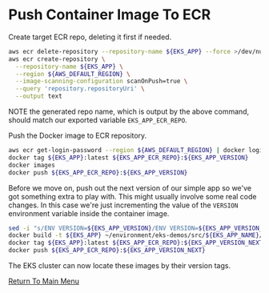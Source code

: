 # Push Container Image To ECR

Create target ECR repo, deleting it first if needed.
```bash
aws ecr delete-repository --repository-name ${EKS_APP} --force >/dev/null 2>&1
aws ecr create-repository \
  --repository-name ${EKS_APP} \
  --region ${AWS_DEFAULT_REGION} \
  --image-scanning-configuration scanOnPush=true \
  --query 'repository.repositoryUri' \
  --output text
```

NOTE the generated repo name, which is output by the above command, should match our exported variable `EKS_APP_ECR_REPO`.

Push the Docker image to ECR repository.
```bash
aws ecr get-login-password --region ${AWS_DEFAULT_REGION} | docker login --username AWS --password-stdin ${EKS_APP_ECR_REPO}
docker tag ${EKS_APP}:latest ${EKS_APP_ECR_REPO}:${EKS_APP_VERSION}
docker images
docker push ${EKS_APP_ECR_REPO}:${EKS_APP_VERSION}
```

Before we move on, push out the next version of our simple app so we've got something extra to play with.
This might usually involve some real code changes.
In this case we're just incrementing the value of the `VERSION` environment variable inside the container image.

```bash
sed -i "s/ENV VERSION=${EKS_APP_VERSION}/ENV VERSION=${EKS_APP_VERSION_NEXT}/g" ./eks-demos/src/php-echo/Dockerfile
docker build -t ${EKS_APP} ~/environment/eks-demos/src/${EKS_APP_NAME}/
docker tag ${EKS_APP}:latest ${EKS_APP_ECR_REPO}:${EKS_APP_VERSION_NEXT}
docker push ${EKS_APP_ECR_REPO}:${EKS_APP_VERSION_NEXT}
```

The EKS cluster can now locate these images by their version tags.

[Return To Main Menu](/README.md)
